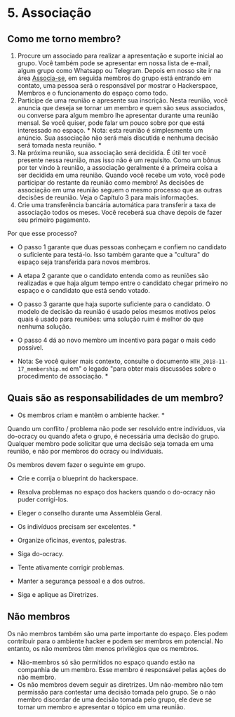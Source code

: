 # 5. Associação

## Como me torno membro?

1. Procure um associado para realizar a apresentação e suporte inicial ao grupo.
Você também pode se apresentar em nossa lista de e-mail, algum grupo como Whatsapp ou Telegram. Depois em nosso site ir na área [Associa-se](https://lhc.net.br/wiki/Associe-se), em seguida membros do grupo está entrando em contato, uma pessoa será o responsável por mostrar o Hackerspace, Membros e o funcionamento do espaço como todo.
2. Participe de uma reunião e apresente sua inscrição. Nesta reunião, você anuncia que deseja se tornar um membro e quem são seus associados, ou converse para algum membro lhe apresentar durante uma reunião mensal. Se você quiser, pode falar um pouco sobre por que está interessado no espaço. * Nota: esta reunião é simplesmente um anúncio. Sua associação não será mais discutida e nenhuma decisão será tomada nesta reunião. *
3. Na próxima reunião, sua associação será decidida. É útil ter você presente nessa reunião, mas isso não é um requisito. Como um bônus por ter vindo à reunião, a associação geralmente é a primeira coisa a ser decidida em uma reunião. Quando você recebe um voto, você pode participar do restante da reunião como membro! As decisões de associação em uma reunião seguem o mesmo processo que as outras decisões de reunião. Veja o Capítulo 3 para mais informações.
4. Crie uma transferência bancária automática para transferir a taxa de associação todos os meses. Você receberá sua chave depois de fazer seu primeiro pagamento.

Por que esse processo?

* O passo 1 garante que duas pessoas conheçam e confiem no candidato o suficiente para testá-lo. Isso também garante que a "cultura" do espaço seja transferida para novos membros.
* A etapa 2 garante que o candidato entenda como as reuniões são realizadas e que haja algum tempo entre o candidato chegar primeiro no espaço e o candidato que está sendo votado.
* O passo 3 garante que haja suporte suficiente para o candidato. O modelo de decisão da reunião é usado pelos mesmos motivos pelos quais é usado para reuniões: uma solução ruim é melhor do que nenhuma solução.
* O passo 4 dá ao novo membro um incentivo para pagar o mais cedo possível.

* Nota: Se você quiser mais contexto, consulte o documento `HTH_2018-11-17_membership.md` em" o legado "para obter mais discussões sobre o procedimento de associação. *

## Quais são as responsabilidades de um membro?

* Os membros criam e mantêm o ambiente hacker. *

Quando um conflito / problema não pode ser resolvido entre indivíduos, via do-ocracy ou quando afeta o grupo, é necessária uma decisão do grupo. Qualquer membro pode solicitar que uma decisão seja tomada em uma reunião, e não por membros do ocracy ou individuais.

Os membros devem fazer o seguinte em grupo.

* Crie e corrija o blueprint do hackerspace.
* Resolva problemas no espaço dos hackers quando o do-ocracy não puder corrigi-los.
* Eleger o conselho durante uma Assembléia Geral.

* Os indivíduos precisam ser excelentes. *

* Organize oficinas, eventos, palestras.
* Siga do-ocracy.
* Tente ativamente corrigir problemas.
* Manter a segurança pessoal e a dos outros.
* Siga e aplique as Diretrizes.

## Não membros

Os não membros também são uma parte importante do espaço. Eles podem contribuir para o ambiente hacker e podem ser membros em potencial. No entanto, os não membros têm menos privilégios que os membros.

* Não-membros só são permitidos no espaço quando estão na companhia de um membro. Esse membro é responsável pelas ações do não membro.
* Os não membros devem seguir as diretrizes. Um não-membro não tem permissão para contestar uma decisão tomada pelo grupo. Se o não membro discordar de uma decisão tomada pelo grupo, ele deve se tornar um membro e apresentar o tópico em uma reunião.

